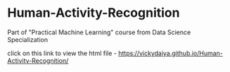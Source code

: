 # Human-Activity-Recognition
Part of "Practical Machine Learning" course from Data Science Specialization

click on this link to view the html file - https://vickydaiya.github.io/Human-Activity-Recognition/

